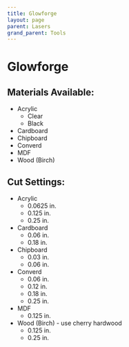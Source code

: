 ```yaml
---
title: Glowforge
layout: page
parent: Lasers
grand_parent: Tools
---
```


# Glowforge

## Materials Available:

- Acrylic
  - Clear
  - Black
- Cardboard
- Chipboard
- Converd
- MDF
- Wood (Birch)

## Cut Settings:

- Acrylic
  - 0.0625 in.
  - 0.125 in.
  - 0.25 in.
- Cardboard
  - 0.06 in.
  - 0.18 in.
- Chipboard
  - 0.03 in.
  - 0.06 in.
- Converd
  - 0.06 in.
  - 0.12 in.
  - 0.18 in.
  - 0.25 in.
- MDF
  - 0.125 in.
- Wood (Birch) - use cherry hardwood
  - 0.125 in.
  - 0.25 in.
